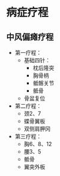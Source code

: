 # 病症疗程

## 中风偏瘫疗程

- 第一疗程：
  - 基础四针：
    - 枕后隆突
    - 胸骨柄
    - 骶髂关节
    - 骶骨
  - 骨盆复位
- 第二疗程：
  - 颈2、7
  - 蝶骨翼板
  - 双侧肩胛冈
- 第三疗程：
  - 胸6、8、12
  - 腰3、5
  - 骶骨
  - 翼突外板
